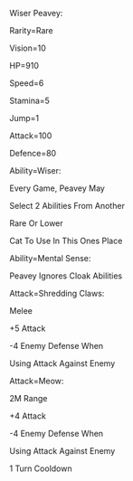 Wiser Peavey:

Rarity=Rare

Vision=10

HP=910

Speed=6

Stamina=5

Jump=1

Attack=100

Defence=80

Ability=Wiser:

Every Game, Peavey May

Select 2 Abilities From Another

Rare Or Lower

Cat To Use In This Ones Place

Ability=Mental Sense:

Peavey Ignores Cloak Abilities

Attack=Shredding Claws:

Melee

+5 Attack 

-4 Enemy Defense When

Using Attack Against Enemy

Attack=Meow:

2M Range

+4 Attack

-4 Enemy Defense When

Using Attack Against Enemy

1 Turn Cooldown
